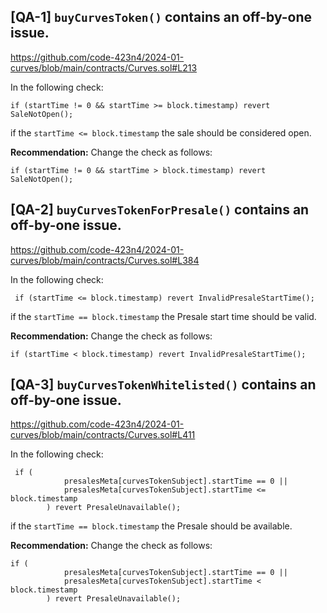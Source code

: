 ## [QA-1] `buyCurvesToken()` contains an off-by-one issue.

https://github.com/code-423n4/2024-01-curves/blob/main/contracts/Curves.sol#L213

In the following check:
```solidity
if (startTime != 0 && startTime >= block.timestamp) revert SaleNotOpen();
```
if the `startTime <= block.timestamp` the sale should be considered open.

**Recommendation:**
Change the check as follows:
```solidity
if (startTime != 0 && startTime > block.timestamp) revert SaleNotOpen();
```

## [QA-2] `buyCurvesTokenForPresale()` contains an off-by-one issue.

https://github.com/code-423n4/2024-01-curves/blob/main/contracts/Curves.sol#L384

In the following check:
```solidity
 if (startTime <= block.timestamp) revert InvalidPresaleStartTime();
```
if the `startTime == block.timestamp` the Presale start time should be valid.

**Recommendation:**
Change the check as follows:
```solidity
if (startTime < block.timestamp) revert InvalidPresaleStartTime();
```

## [QA-3] `buyCurvesTokenWhitelisted()` contains an off-by-one issue.

https://github.com/code-423n4/2024-01-curves/blob/main/contracts/Curves.sol#L411

In the following check:
```solidity
 if (
            presalesMeta[curvesTokenSubject].startTime == 0 ||
            presalesMeta[curvesTokenSubject].startTime <= block.timestamp
        ) revert PresaleUnavailable();
```
if the `startTime == block.timestamp` the Presale should be available.

**Recommendation:**
Change the check as follows:
```solidity
if (
            presalesMeta[curvesTokenSubject].startTime == 0 ||
            presalesMeta[curvesTokenSubject].startTime < block.timestamp
        ) revert PresaleUnavailable();
```